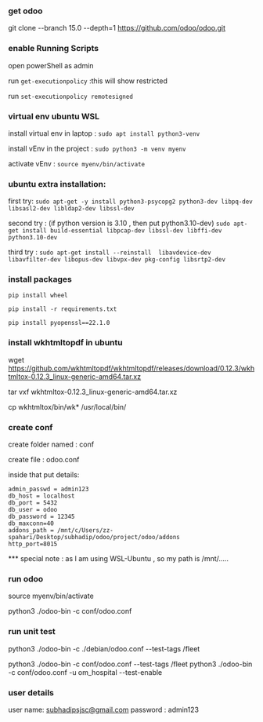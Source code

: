 ### get odoo
git clone --branch 15.0 --depth=1 https://github.com/odoo/odoo.git

### enable Running Scripts
open powerShell as admin

run `get-executionpolicy` :this will show restricted

run `set-executionpolicy remotesigned`



### virtual env ubuntu WSL

install virtual env in laptop : `sudo apt install python3-venv`

install vEnv in the project : `sudo python3 -m venv myenv`

activate vEnv : `source myenv/bin/activate`


### ubuntu extra installation:

first try:
`sudo apt-get -y install python3-psycopg2 python3-dev libpq-dev libsasl2-dev libldap2-dev libssl-dev`

second try : (if python version is 3.10 , then put python3.10-dev)
`sudo apt-get install build-essential libpcap-dev libssl-dev libffi-dev python3.10-dev `

third try : 
`sudo apt-get install --reinstall  libavdevice-dev libavfilter-dev libopus-dev libvpx-dev pkg-config libsrtp2-dev`



### install packages
`pip install wheel`

`pip install -r requirements.txt`

`pip install pyopenssl==22.1.0`


### install wkhtmltopdf in ubuntu

wget https://github.com/wkhtmltopdf/wkhtmltopdf/releases/download/0.12.3/wkhtmltox-0.12.3_linux-generic-amd64.tar.xz

tar vxf wkhtmltox-0.12.3_linux-generic-amd64.tar.xz 

cp wkhtmltox/bin/wk* /usr/local/bin/

### create conf

create folder named : conf

create file : odoo.conf

inside that put details:

    admin_passwd = admin123
    db_host = localhost
    db_port = 5432
    db_user = odoo
    db_password = 12345
    db_maxconn=40
    addons_path = /mnt/c/Users/zz-spahari/Desktop/subhadip/odoo/project/odoo/addons
    http_port=8015

*** special note : as I am using WSL-Ubuntu , so my path is /mnt/.....


### run odoo
source myenv/bin/activate

python3  ./odoo-bin -c conf/odoo.conf


### run unit test

python3  ./odoo-bin -c ./debian/odoo.conf --test-tags /fleet

python3  ./odoo-bin -c conf/odoo.conf --test-tags /fleet
python3  ./odoo-bin -c conf/odoo.conf -u om_hospital --test-enable

### user details

user name: subhadipsjsc@gmail.com
password : admin123



